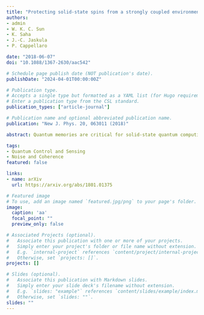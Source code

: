 ```yaml
---
title: "Protecting solid-state spins from a strongly coupled environment"
authors:
- admin
- W. K. C. Sun
- K. Saha
- J.-C. Jaskula
- P. Cappellaro

date: "2018-06-07"
doi: "10.1088/1367-2630/aac542"

# Schedule page publish date (NOT publication's date).
publishDate: "2024-04-01T00:00:00Z"

# Publication type.
# Accepts a single type but formatted as a YAML list (for Hugo requirements).
# Enter a publication type from the CSL standard.
publication_types: ["article-journal"]

# Publication name and optional abbreviated publication name.
publication: "New J. Phys. 20, 063011 (2018)"

abstract: Quantum memories are critical for solid-state quantum computing devices and a good quantum memory requires both long storage time and fast read/write operations. A promising system is the nitrogen-vacancy (NV) center in diamond, where the NV electronic spin serves as the computing qubit and a nearby nuclear spin as the memory qubit. Previous works used remote, weakly coupled 13C nuclear spins, trading read/write speed for long storage time. Here we focus instead on the intrinsic strongly coupled 14N nuclear spin. We first quantitatively understand its decoherence mechanism, identifying as its source the electronic spin that acts as a quantum fluctuator. We then propose a scheme to protect the quantum memory from the fluctuating noise by applying dynamical decoupling on the environment itself. We demonstrate a factor of 3 enhancement of the storage time in a proof-of-principle experiment, showing the potential for a quantum memory that combines fast operation with long coherence time.

tags:
- Quantum Control and Sensing
- Noise and Coherence
featured: false

links:
- name: arXiv
  url: https://arxiv.org/abs/1801.01375

# Featured image
# To use, add an image named `featured.jpg/png` to your page's folder. 
image: 
  caption: 'aa'
  focal_point: ""
  preview_only: false

# Associated Projects (optional).
#   Associate this publication with one or more of your projects.
#   Simply enter your project's folder or file name without extension.
#   E.g. `internal-project` references `content/project/internal-project/index.md`.
#   Otherwise, set `projects: []`.
projects: []

# Slides (optional).
#   Associate this publication with Markdown slides.
#   Simply enter your slide deck's filename without extension.
#   E.g. `slides: "example"` references `content/slides/example/index.md`.
#   Otherwise, set `slides: ""`.
slides: ""
---
```


